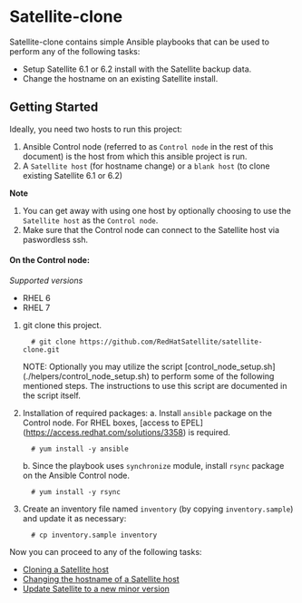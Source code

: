 # Satellite-clone
Satellite-clone contains simple Ansible playbooks that can be used to perform any of the following tasks:
* Setup Satellite 6.1 or 6.2 install with the Satellite backup data.
* Change the hostname on an existing Satellite install.

## Getting Started
Ideally, you need two hosts to run this project:

1. Ansible Control node (referred to as `Control node` in the rest of this document) is the host from which this ansible project is run.
2. A `Satellite host` (for hostname change) or a `blank host` (to clone existing Satellite 6.1 or 6.2)

**Note**

1. You can get away with using one host by optionally choosing to use the `Satellite host` as the `Control node`.
2. Make sure that the Control node can connect to the Satellite host via paswordless ssh.

#### On the Control node:

*Supported versions*
- RHEL 6
- RHEL 7

1. git clone this project.

   ```console
     # git clone https://github.com/RedHatSatellite/satellite-clone.git
   ```
   NOTE: Optionally you may utilize the script [control_node_setup.sh] (./helpers/control_node_setup.sh) to perform some of the following mentioned steps.  The instructions to use this script are documented in the script itself.
2. Installation of required packages:
   a. Install `ansible` package on the Control node. For RHEL boxes, [access to EPEL] (https://access.redhat.com/solutions/3358) is required.

      ```console
        # yum install -y ansible
      ```
   b. Since the playbook uses `synchronize` module, install `rsync` package on the Ansible Control node.

      ```console
        # yum install -y rsync
      ```
3. Create an inventory file named `inventory` (by copying `inventory.sample`) and update it as necessary:

   ```console
     # cp inventory.sample inventory
   ```

Now you can proceed to any of the following tasks:

<!-- Do not change link names as they are linked to from external sites! -->
 * [Cloning a Satellite host](docs/cloning.md)
 * [Changing the hostname of a Satellite host](docs/hostname-change.md)
 * [Update Satellite to a new minor version](docs/minor-update.md)
